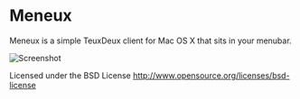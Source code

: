 Meneux
======

Meneux is a simple TeuxDeux client for Mac OS X that sits in your menubar.

![Screenshot](http://davidrauch.at/content/02-articles/meneux/Meneux.png)

Licensed under the BSD License <http://www.opensource.org/licenses/bsd-license>
